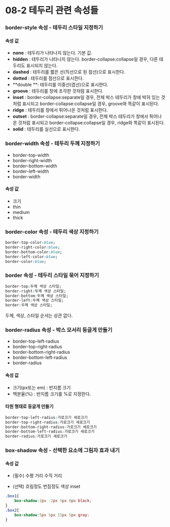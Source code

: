 # 08-2 테두리 관련 속성들

### border-style 속성 - 테두리 스타일 지정하기

#### 속성 값

* **none** : 테두리가 나타나지 않는다. 기본 값.
* **hidden** : 테두리가 나타나지 않는다. border-collapse:collapse일 경우, 다른 테두리도 표시되지 않는다.
* **dashed** : 테두리를 짧은 선\(직선으로 된 점선\)으로 표시한다.
* **dotted** : 테두리를 점선으로 표시한다.
* **double **: 테두리를 이중선\(겹선\)으로 표시한다.
* **groove** : 테두리를 창에 조각한 것처럼 표시한다.
* **inset** : border-collapse:separate일 경우, 전체 박스 테두리가 창에 박혀 있는 것처럼 표시되고 border-collapse:collapse일 경우, groove와 똑같이 표시된다.
* **ridge** : 테두리를 창에서 튀어나온 것처럼 표시한다.
* **outset** : border-collapse:separate일 경우, 전체 박스 테두리가 창에서 튀어나온 것처럼 표시되고 border-collapse:collapse일 경우, ridge와 똑같이 표시된다.
* **solid** : 테두리를 실선으로 표시한다.

### border-width 속성 - 테두리 두께 지정하기

* border-top-width
* border-right-width
* border-bottom-width
* border-left-width
* border-width

#### 속성 값

* 크기
* thin
* medium
* thick

### border-color 속성 - 테두리 색상 지정하기

```css
border-top-color:blue;
border-right-color:blue;
border-bottom-color:blue;
border-left-color:blue;
border-color:blue;
```

### border 속성 - 테두리 스타일 묶어 지정하기

```css
border-top:두께 색상 스타일;
border-right:두께 색상 스타일;
border-bottom:두께 색상 스타일;
border-left:두께 색상 스타일;
border:두께 색상 스타일;
```

두께, 색상, 스타일 순서는 상관 없다.

### border-radius 속성 - 박스 모서리 둥글게 만들기

* border-top-left-radius
* border-top-right-radius
* border-bottom-right-radius
* border-bottom-left-radius
* border-radius

#### 속성 값

* 크기\(px또는 em\) : 반지름 크기
* 백분율\(%\) : 반지름 크기를 %로 지정한다.

#### 타원 형태로 둥글게 만들기

```css
border-top-left-radius:가로크기 세로크기
border-top-right-radius:가로크기 세로크기
border-bottom-right-radius:가로크기 세로크기
border-bottom-left-radius:가로크기 세로크기
border-radius:가로크기 세로크기
```

### box-shadow 속성 - 선택한 요소에 그림자 효과 내기

#### 속성 값

* \(필수\) 수평 거리 수직 거리

* \(선택\) 흐림정도 번짐정도 색상 inset

```css
.box1{
    box-shadow:2px -2px 5px 0px black;
}
.box2{
    box-shadow:5px 5px 15px 5px gray;
}
```

### 



